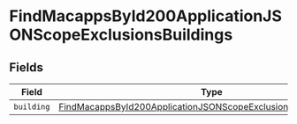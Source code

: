# FindMacappsById200ApplicationJSONScopeExclusionsBuildings


## Fields

| Field                                                                                                                                                             | Type                                                                                                                                                              | Required                                                                                                                                                          | Description                                                                                                                                                       |
| ----------------------------------------------------------------------------------------------------------------------------------------------------------------- | ----------------------------------------------------------------------------------------------------------------------------------------------------------------- | ----------------------------------------------------------------------------------------------------------------------------------------------------------------- | ----------------------------------------------------------------------------------------------------------------------------------------------------------------- |
| `building`                                                                                                                                                        | [FindMacappsById200ApplicationJSONScopeExclusionsBuildingsBuilding](../../models/operations/findmacappsbyid200applicationjsonscopeexclusionsbuildingsbuilding.md) | :heavy_minus_sign:                                                                                                                                                | N/A                                                                                                                                                               |